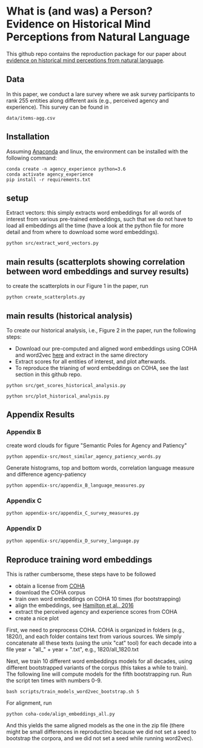 # What is (and was) a Person? Evidence on Historical Mind Perceptions from Natural Language

This github repo contains the reproduction package for our paper about [evidence on historical mind perceptions from natural language](https://papers.ssrn.com/sol3/papers.cfm?abstract_id=3959847).  

## Data

In this paper, we conduct a lare survey where we ask survey participants to rank 255 entities along different axis (e.g., perceived agency and experience). This survey can be found in 

```shell
data/items-agg.csv
```

## Installation

Assuming [Anaconda](https://docs.anaconda.com/anaconda/install/) and linux, the environment can be installed with the following command:
```shell
conda create -n agency_experience python=3.6
conda activate agency_experience
pip install -r requirements.txt
```

## setup

Extract vectors: this simply extracts word embeddings for all words of interest from various pre-trained embeddings, such that we do not have to load all embeddings all the time (have a look at the python file for more detail and from where to download some word embeddings).

```shell
python src/extract_word_vectors.py
```

## main results (scatterplots showing correlation between word embeddings and survey results)

to create the scatterplots in our Figure 1 in the paper, run 

```shell
python create_scatterplots.py
```

## main results (historical analysis)

To create our historical analysis, i.e., Figure 2 in the paper, run the following steps:

- Download our pre-computed and aligned word embeddings using COHA and word2vec [here](https://www.dropbox.com/s/7eaiwxhq6017g24/aligned_historical_word2vec_models.zip?dl=0) and extract in the same directory
- Extract scores for all entities of interest, and plot afterwards.
- To reproduce the trianing of word embeddings on COHA, see the last section in this github repo.

```shell
python src/get_scores_historical_analysis.py
```

```shell
python src/plot_historical_analysis.py
```

## Appendix Results

### Appendix B
create word clouds for figure "Semantic Poles for Agency and Patiency"

```shell
python appendix-src/most_similar_agency_patiency_words.py 
```

Generate histograms, top and bottom words, correlation language measure and difference agency-patiency

```shell
python appendix-src/appendix_B_language_measures.py
```
### Appendix C
```shell
python appendix-src/appendix_C_survey_measures.py
```

### Appendix D

```shell
python appendix-src/appendix_D_survey_language.py
```

## Reproduce training word embeddings

This is rather cumbersome, these steps have to be followed

- obtain a license from [COHA](https://www.english-corpora.org/coha/)
- download the COHA corpus
- train own word embeddings on COHA 10 times (for bootstrapping)
- align the embeddings, see [Hamilton et al., 2016](https://aclanthology.org/P16-1141/)
- extract the perceived agency and experience scores from COHA
- create a nice plot

First, we need to preprocess COHA. COHA is organized in folders (e.g., 1820/), and each folder contains text from various sources. We simply concatenate all these texts (using the unix "cat" tool) for each decade into a file year + "all_" + year + ".txt", e.g., 1820/all_1820.txt 

Next, we train 10 different word embeddings models for all decades, using different bootstrapped variants of the corpus (this takes a while to train). The following line will compute models for the fifth bootstrapping run. Run the script ten times with numbers 0-9.

```shell
bash scripts/train_models_word2vec_bootstrap.sh 5
```

For alignment, run

```shell
python coha-code/align_embeddings_all.py
```

And this yields the same aligned models as the one in the zip file (there might be small differences in reproductino because we did not set a seed to bootstrap the corpora, and we did not set a seed while running word2vec).


